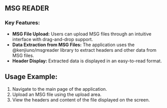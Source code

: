 ## MSG READER

### Key Features:

- **MSG File Upload:** Users can upload MSG files through an intuitive interface with drag-and-drop support.
- **Data Extraction from MSG Files:** The application uses the @kenjiuno/msgreader library to extract headers and other data from MSG files.
- **Header Display:** Extracted data is displayed in an easy-to-read format.

## Usage Example:

1. Navigate to the main page of the application.
2. Upload an MSG file using the upload area.
3. View the headers and content of the file displayed on the screen.
